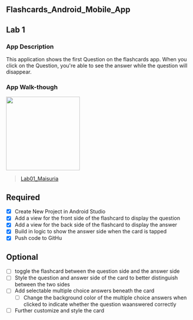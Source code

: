 ## Flashcards_Android_Mobile_App

## Lab 1

### App Description
This application shows the first Question on the flashcards app. When you click on the Question, you're able to see the answer while the question will disappear. 

### App Walk-though
<img src="https://imgur.com/a/1eBxGTK.gif" width=200><br>

<blockquote class="imgur-embed-pub" lang="en" data-id="a/1eBxGTK"  ><a href="//imgur.com/a/1eBxGTK">Lab01_Maisuria</a></blockquote><script async src="//s.imgur.com/min/embed.js" charset="utf-8"></script>

## Required
- [X] Create New Project in Android Studio
- [X] Add a view for the front side of the flashcard to display the question
- [X] Add a view for the back side of the flashcard to display the answer
- [X] Build in logic to show the answer side when the card is tapped
- [X] Push code to GitHu
## Optional
- [ ] toggle the flashcard between the question side and the answer side
- [ ] Style the question and answer side of the card to better distinguish between the two sides
- [ ] Add selectable multiple choice answers beneath the card
   - [ ] Change the background color of the multiple choice answers when clicked to indicate whether the question waanswered correctly
- [ ] Further customize and style the card
